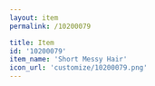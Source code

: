 ```yaml
---
layout: item
permalink: /10200079

title: Item
id: '10200079'
item_name: 'Short Messy Hair'
icon_url: 'customize/10200079.png'
---
```

